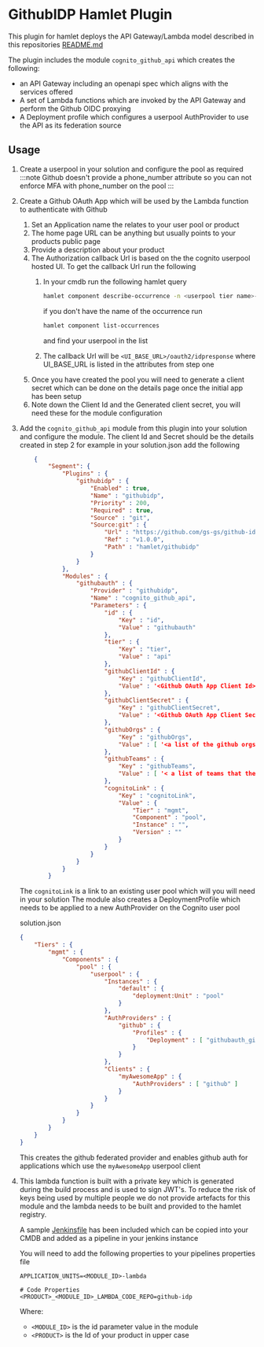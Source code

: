 # GithubIDP Hamlet Plugin

This plugin for hamlet deploys the API Gateway/Lambda model described in this repositories [README.md](../../README.md)

The plugin includes the module `cognito_github_api` which creates the following:

- an API Gateway including an openapi spec which aligns with the services offered
- A set of Lambda functions which are invoked by the API Gateway and perform the Github OIDC proxying
- A Deployment profile which configures a userpool AuthProvider to use the API as its federation source

## Usage

1. Create a userpool in your solution and configure the pool as required
    :::note
    Github doesn't provide a phone_number attribute so you can not enforce MFA with phone_number on the pool
    :::
2. Create a Github OAuth App which will be used by the Lambda function to authenticate with Github
    1. Set an Application name the relates to your user pool or product
    2. The home page URL can be anything but usually points to your products public page
    3. Provide a description about your product
    4. The Authorization callback Url is based on the the cognito userpool hosted UI. To get the callback Url run the following
        1. In your cmdb run the following hamlet query

            ```bash
            hamlet component describe-occurrence -n <userpool tier name>-<userpool tier component name> attributes
            ```

            if you don't have the name of the occurrence run

            ```bash
            hamlet component list-occurrences
            ```

            and find your userpool in the list

        2. The callback Url will be `<UI_BASE_URL>/oauth2/idpresponse` where UI_BASE_URL is listed in the attributes from step one
    4. Once you have created the pool you will need to generate a client secret which can be done on the details page once the initial app has been setup
    5. Note down the Client Id and the Generated client secret, you will need these for the module configuration
3. Add the `cognito_github_api` module from this plugin into your solution and configure the module. The client Id and Secret should be the details created in step 2
    for example in your solution.json add the following

    ```json
        {
            "Segment": {
                "Plugins" : {
                    "githubidp" : {
                        "Enabled" : true,
                        "Name" : "githubidp",
                        "Priority" : 200,
                        "Required" : true,
                        "Source" : "git",
                        "Source:git" : {
                            "Url" : "https://github.com/gs-gs/github-idp",
                            "Ref" : "v1.0.0",
                            "Path" : "hamlet/githubidp"
                        }
                    }
                },
                "Modules" : {
                    "githubauth" : {
                        "Provider" : "githubidp",
                        "Name" : "cognito_github_api",
                        "Parameters" : {
                            "id" : {
                                "Key" : "id",
                                "Value" : "githubauth"
                            },
                            "tier" : {
                                "Key" : "tier",
                                "Value" : "api"
                            },
                            "githubClientId" : {
                                "Key" : "githubClientId",
                                "Value" : '<Github OAuth App Client Id>'
                            },
                            "githubClientSecret" : {
                                "Key" : "githubClientSecret",
                                "Value" : '<Github OAuth App Client Secret>'
                            },
                            "githubOrgs" : {
                                "Key" : "githubOrgs",
                                "Value" : [ '<a list of the github orgs the user can belong to>' ]
                            },
                            "githubTeams" : {
                                "Key" : "githubTeams",
                                "Value" : [ '< a list of teams that the user can belong to in the org format <org>:<team> ]
                            },
                            "cognitoLink" : {
                                "Key" : "cognitoLink",
                                "Value" : {
                                    "Tier" : "mgmt",
                                    "Component" : "pool",
                                    "Instance" : "",
                                    "Version" : ""
                                }
                            }
                        }
                    }
                }
            }
    ```

    The `cognitoLink` is a link to an existing user pool which will you will need in your solution
    The module also creates a DeploymentProfile which needs to be applied to a new AuthProvider on the Cognito user pool

    solution.json

    ```json
    {
        "Tiers" : {
            "mgmt" : {
                "Components" : {
                    "pool" : {
                        "userpool" : {
                            "Instances" : {
                                "default" : {
                                    "deployment:Unit" : "pool"
                                }
                            },
                            "AuthProviders" : {
                                "github" : {
                                    "Profiles" : {
                                        "Deployment" : [ "githubauth_githubprovider"]
                                    }
                                }
                            },
                            "Clients" : {
                                "myAwesomeApp" : {
                                    "AuthProviders" : [ "github" ]
                                }
                            }
                        }
                    }
                }
            }
        }
    }

    ```

    This creates the github federated provider and enables github auth for applications which use the `myAwesomeApp` userpool client

4. This lambda function is built with a private key which is generated during the build process and is used to sign JWT's.
    To reduce the risk of keys being used by multiple people we do not provide artefacts for this module and the lambda needs to be built and provided to the hamlet registry.

    A sample [Jenkinsfile](../pipelines/Jenkinsfile-example) has been included which can be copied into your CMDB and added as a pipeline in your jenkins instance

    You will need to add the following properties to your pipelines properties file

    ```properties
    APPLICATION_UNITS=<MODULE_ID>-lambda

    # Code Properties
    <PRODUCT>_<MODULE_ID>_LAMBDA_CODE_REPO=github-idp
    ```

    Where:
      - `<MODULE_ID>` is the id parameter value in the module
      - `<PRODUCT>` is the Id of your product in upper case
